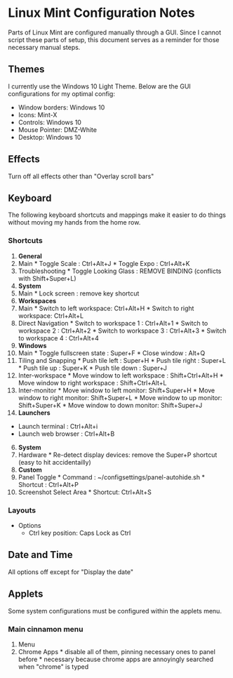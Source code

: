 # Linux Mint Configuration Notes

Parts of Linux Mint are configured manually through a GUI.
Since I cannot script these parts of setup, this document serves
as a reminder for those necessary manual steps.

## Themes

I currently use the Windows 10 Light Theme.
Below are the GUI configurations for my optimal config:

* Window borders: Windows 10
* Icons: Mint-X
* Controls: Windows 10
* Mouse Pointer: DMZ-White
* Desktop: Windows 10

## Effects

Turn off all effects other than "Overlay scroll bars"

## Keyboard

The following keyboard shortcuts and mappings make it easier
to do things without moving my hands from the home row.

### Shortcuts

1. **General**
  1. Main
    * Toggle Scale : Ctrl+Alt+J
    * Toggle Expo : Ctrl+Alt+K
  2. Troubleshooting
    * Toggle Looking Glass : REMOVE BINDING (conflicts with Shift+Super+L)
2. **System**
  1. Main
    * Lock screen : remove key shortcut
3. **Workspaces**
  1. Main
    * Switch to left workspace: Ctrl+Alt+H
    * Switch to right workspace: Ctrl+Alt+L
  2. Direct Navigation
    * Switch to workspace 1 : Ctrl+Alt+1
    * Switch to workspace 2 : Ctrl+Alt+2
    * Switch to workspace 3 : Ctrl+Alt+3
    * Switch to workspace 4 : Ctrl+Alt+4
4. **Windows**
  1. Main
    * Toggle fullscreen state : Super+F
    * Close window : Alt+Q
  2. Tiling and Snapping
    * Push tile left : Super+H
    * Push tile right : Super+L
    * Push tile up : Super+K
    * Push tile down : Super+J
  3. Inter-workspace
    * Move window to left workspace : Shift+Ctrl+Alt+H
    * Move window to right workspace : Shift+Ctrl+Alt+L
  4. Inter-monitor
    * Move window to left monitor: Shift+Super+H
    * Move window to right monitor: Shift+Super+L
    * Move window to up monitor: Shift+Super+K
    * Move window to down monitor: Shift+Super+J
5. **Launchers**
  * Launch terminal : Ctrl+Alt+i
  * Launch web browser : Ctrl+Alt+B
6. **System**
  1. Hardware
    * Re-detect display devices: remove the Super+P shortcut (easy to hit accidentailly)
7. **Custom**
  1. Panel Toggle
    * Command : ~/configsettings/panel-autohide.sh
    * Shortcut : Ctrl+Alt+P
  2. Screenshot Select Area
    * Shortcut: Ctrl+Alt+S

### Layouts

* Options
  * Ctrl key position: Caps Lock as Ctrl

## Date and Time

All options off except for "Display the date"

## Applets

Some system configurations must be configured within the applets menu.

### Main cinnamon menu

1. Menu
  1. Chrome Apps
    * disable all of them, pinning necessary ones to panel before
    * necessary because chrome apps are annoyingly searched when "chrome" is typed
